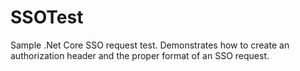 # SSOTest
Sample .Net Core SSO request test. Demonstrates how to create an authorization header and the proper format of an SSO request.
